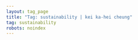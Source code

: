 ```yaml
---
layout: tag_page
title: "Tag: sustainability | kei ka-hei cheung"
tag: sustainability
robots: noindex
---
```

